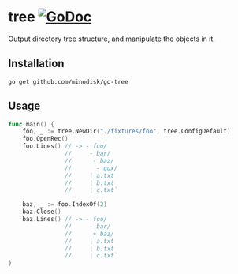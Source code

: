 # tree [![GoDoc](https://godoc.org/github.com/minodisk/go-tree?status.png)](https://godoc.org/github.com/minodisk/go-tree)

Output directory tree structure, and manipulate the objects in it.

## Installation

```
go get github.com/minodisk/go-tree
```

## Usage

```go
func main() {
	foo, _ := tree.NewDir("./fixtures/foo", tree.ConfigDefault)
	foo.OpenRec()
	foo.Lines() // -> - foo/
	            //     - bar/
	            //      - baz/
	            //       - qux/
	            //     | a.txt
	            //     | b.txt
	            //     | c.txt`

	baz, _ := foo.IndexOf(2)
	baz.Close()
	baz.Lines() // -> - foo/
	            //     - bar/
	            //      + baz/
	            //     | a.txt
	            //     | b.txt
	            //     | c.txt`
}
```
